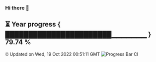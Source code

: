 ### Hi there 👋
⏳ Year progress { ███████████████████████▁▁▁▁▁▁▁ } 79.74 %
---
⏰ Updated on Wed, 19 Oct 2022 00:51:11 GMT
![Progress Bar CI](https://github.com/Moyi321/Moyi321/workflows/Progress%20Bar%20CI/badge.svg)
